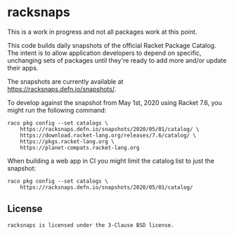 # racksnaps

This is a work in progress and not all packages work at this point.

This code builds daily snapshots of the official Racket Package
Catalog.  The intent is to allow application developers to depend on
specific, unchanging sets of packages until they're ready to add more
and/or update their apps.

The snapshots are currently available at https://racksnaps.defn.io/snapshots/.

To develop against the snapshot from May 1st, 2020 using Racket 7.6,
you might run the following command:

    raco pkg config --set catalogs \
        https://racksnaps.defn.io/snapshots/2020/05/01/catalog/ \
        https://download.racket-lang.org/releases/7.6/catalog/ \
        https://pkgs.racket-lang.org \
        https://planet-compats.racket-lang.org

When building a web app in CI you might limit the catalog list to just
the snapshot:

    raco pkg config --set catalogs \
        https://racksnaps.defn.io/snapshots/2020/05/01/catalog/

## License

    racksnaps is licensed under the 3-Clause BSD license.


[Racket Package Catalog]: https://pkgs.racket-lang.org/
